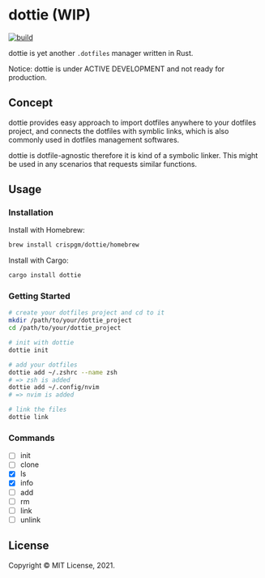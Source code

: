 # dottie (WIP)

[![build](https://github.com/crispgm/dottie/actions/workflows/ci.yml/badge.svg)](https://github.com/crispgm/dottie/actions/workflows/ci.yml)

dottie is yet another `.dotfiles` manager written in Rust.

Notice: dottie is under ACTIVE DEVELOPMENT and not ready for production.

## Concept

dottie provides easy approach to import dotfiles anywhere to your dotfiles project,
and connects the dotfiles with symblic links, which is also commonly used in dotfiles management softwares.

dottie is dotfile-agnostic therefore it is kind of a symbolic linker.
This might be used in any scenarios that requests similar functions.

## Usage

### Installation

Install with Homebrew:
```bash
brew install crispgm/dottie/homebrew
```

Install with Cargo:
```bash
cargo install dottie
```

### Getting Started

```bash
# create your dotfiles project and cd to it
mkdir /path/to/your/dottie_project
cd /path/to/your/dottie_project

# init with dottie
dottie init

# add your dotfiles
dottie add ~/.zshrc --name zsh
# => zsh is added
dottie add ~/.config/nvim
# => nvim is added

# link the files
dottie link
```

### Commands

- [ ] init
- [ ] clone
- [x] ls
- [x] info
- [ ] add
- [ ] rm
- [ ] link
- [ ] unlink

## License

Copyright &copy; MIT License, 2021.
